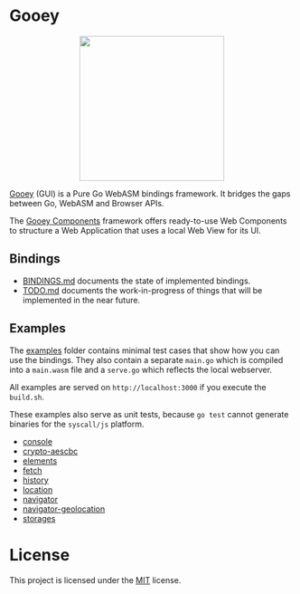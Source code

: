 
# Gooey

<p align="center">
    <img width="256" height="256" src="https://raw.githubusercontent.com/cookiengineer/gooey/master/assets/gooey.jpg">
</p>

[Gooey](https://github.com/cookiengineer/gooey) (GUI) is a Pure Go WebASM bindings framework.
It bridges the gaps between Go, WebASM and Browser APIs.

The [Gooey Components](https://github.com/cookiengineer/gooey-components) framework offers ready-to-use
Web Components to structure a Web Application that uses a local Web View for its UI.


## Bindings

- [BINDINGS.md](/BINDINGS.md) documents the state of implemented bindings.
- [TODO.md](/TODO.md) documents the work-in-progress of things that will be implemented in the near future.


## Examples

The [examples](/examples) folder contains minimal test cases that show how you can
use the bindings. They also contain a separate `main.go` which is compiled into a
`main.wasm` file and a `serve.go` which reflects the local webserver.

All examples are served on `http://localhost:3000` if you execute the `build.sh`.

These examples also serve as unit tests, because `go test` cannot generate binaries
for the `syscall/js` platform.

- [console](/examples/console)
- [crypto-aescbc](/examples/crypto-aescbc)
- [elements](/examples/elements)
- [fetch](/examples/fetch)
- [history](/examples/history)
- [location](/examples/location)
- [navigator](/examples/navigator)
- [navigator-geolocation](/examples/navigator-geolocation)
- [storages](/examples/storages)


# License

This project is licensed under the [MIT](./LICENSE_MIT.txt) license.

